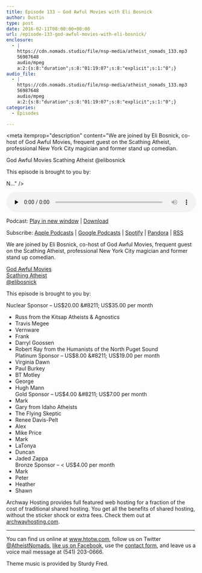 ```yaml
---
title: Episode 133 – God Awful Movies with Eli Bosnick
author: Dustin
type: post
date: 2016-02-11T08:00:00+00:00
url: /episode-133-god-awful-movies-with-eli-bosnick/
enclosure:
  - |
    https://cdn.nomads.studio/file/nsp-media/atheist_nomads_133.mp3
    56987648
    audio/mpeg
    a:2:{s:8:"duration";s:8:"01:19:07";s:8:"explicit";s:1:"0";}
audio_file:
  - |
    https://cdn.nomads.studio/file/nsp-media/atheist_nomads_133.mp3
    56987648
    audio/mpeg
    a:2:{s:8:"duration";s:8:"01:19:07";s:8:"explicit";s:1:"0";}
categories:
  - Episodes

---
```

<div itemscope itemtype="http://schema.org/AudioObject">
  <meta itemprop="name" content="Episode 133 &#8211; God Awful Movies with Eli Bosnick" />
  
  <meta itemprop="uploadDate" content="2016-02-11T01:00:00-07:00" />
  
  <meta itemprop="encodingFormat" content="audio/mpeg" />
  
  <meta itemprop="duration" content="PT1H19M07S" />
  
  <meta itemprop="description" content="We are joined by Eli Bosnick, co-host of God Awful Movies, frequent guest on the Scathing Atheist, professional New York City magician and former stand up comedian.

God Awful Movies
Scathing Atheist
@elibosnick

This episode is brought to you by:

N..." />
  
  <meta itemprop="contentUrl" content="https://dts.podtrac.com/redirect.mp3/cdn.nomads.studio/file/nsp-media/atheist_nomads_133.mp3" />
  
  <meta itemprop="contentSize" content="54.3" />
  </p> 
  
  <div class="powerpress_player" id="powerpress_player_8390">
    <audio class="wp-audio-shortcode" id="audio-5104-134" preload="none" style="width: 100%;" controls="controls"><source type="audio/mpeg" src="https://dts.podtrac.com/redirect.mp3/cdn.nomads.studio/file/nsp-media/atheist_nomads_133.mp3?_=134" /><a href="https://dts.podtrac.com/redirect.mp3/cdn.nomads.studio/file/nsp-media/atheist_nomads_133.mp3">https://dts.podtrac.com/redirect.mp3/cdn.nomads.studio/file/nsp-media/atheist_nomads_133.mp3</a></audio>
  </div>
</div>

<p class="powerpress_links powerpress_links_mp3">
  Podcast: <a href="https://dts.podtrac.com/redirect.mp3/cdn.nomads.studio/file/nsp-media/atheist_nomads_133.mp3" class="powerpress_link_pinw" target="_blank" title="Play in new window" onclick="return powerpress_pinw('https://htotw.com/?powerpress_pinw=5104-podcast');" rel="nofollow">Play in new window</a> | <a href="https://dts.podtrac.com/redirect.mp3/cdn.nomads.studio/file/nsp-media/atheist_nomads_133.mp3" class="powerpress_link_d" title="Download" rel="nofollow" download="atheist_nomads_133.mp3">Download</a>
</p>

<p class="powerpress_links powerpress_subscribe_links">
  Subscribe: <a href="https://podcasts.apple.com/us/podcast/humanists-take-on-the-world/id530050098?mt=2&ls=1" class="powerpress_link_subscribe powerpress_link_subscribe_itunes" target="_blank" title="Subscribe on Apple Podcasts" rel="nofollow">Apple Podcasts</a> | <a href="https://www.google.com/podcasts?feed=aHR0cDovL2F0aGVpc3Rub21hZHMubGlic3luLmNvbS9yc3M%3D" class="powerpress_link_subscribe powerpress_link_subscribe_googleplay" target="_blank" title="Subscribe on Google Podcasts" rel="nofollow">Google Podcasts</a> | <a href="https://open.spotify.com/show/3LzK2xZGike6Tc1GEMtMbr?si=LieN9SNuTpq96smuaUsH8A" class="powerpress_link_subscribe powerpress_link_subscribe_spotify" target="_blank" title="Subscribe on Spotify" rel="nofollow">Spotify</a> | <a href="https://www.pandora.com/podcast/atheist-nomads/PC:10122?corr=62071012&part=ug" class="powerpress_link_subscribe powerpress_link_subscribe_pandora" target="_blank" title="Subscribe on Pandora" rel="nofollow">Pandora</a> | <a href="https://htotw.com/feed/podcast/" class="powerpress_link_subscribe powerpress_link_subscribe_rss" target="_blank" title="Subscribe via RSS" rel="nofollow">RSS</a>
</p>

We are joined by Eli Bosnick, co-host of God Awful Movies, frequent guest on the Scathing Atheist, professional New York City magician and former stand up comedian.

<a href="http://godawfulmovies.libsyn.com/" target="_blank" rel="noopener">God Awful Movies</a>  
<a href="http://www.scathingatheist.com" target="_blank" rel="noopener">Scathing Atheist</a>  
<a href="https://twitter.com/elibosnick" target="_blank" rel="noopener">@elibosnick</a>

This episode is brought to you by:

Nuclear Sponsor &#8211; US$20.00 &#8211; US$35.00 per month  
* Russ from the Kitsap Atheists & Agnostics  
* Travis Megee  
* Vernware  
* Frank  
* Darryl Goossen  
* Robert Ray from the Humanists of the North Puget Sound  
Platinum Sponsor &#8211; US$8.00 &#8211; US$19.00 per month  
* Virginia Dawn  
* Paul Burkey  
* BT Motley  
* George  
* Hugh Mann  
Gold Sponsor &#8211; US$4.00 &#8211; US$7.00 per month  
* Mark  
* Gary from Idaho Atheists  
* The Flying Skeptic  
* Renee Davis-Pelt  
* Alex  
* Mike Price  
* Mark  
* LaTonya  
* Duncan  
* Jaded Zappa  
Bronze Sponsor &#8211; < US$4.00 per month  
* Mark  
* Peter  
* Heather  
* Shawn

Archway Hosting provides full featured web hosting for a fraction of the cost of traditional shared hosting. You get all the benefits of shared hosting, without the sticker shock or extra fees. Check them out at <a href="http://archwayhosting.com/" target="_blank" rel="noopener">archwayhosting.com</a>.

<hr width="500" />

You can find us online at <a href="https://www.htotw.com/" target="_blank" rel="noopener">www.htotw.com</a>, follow us on Twitter <a href="https://htotw.com/twitter" target="_blank" rel="noopener">@AtheistNomads</a>, <a href="https://htotw.com/facebook" target="_blank" rel="noopener">like us on Facebook</a>, use the [contact form](https://htotw.com/contact), and leave us a voice mail message at (541) 203-0666.

Theme music is provided by Sturdy Fred.